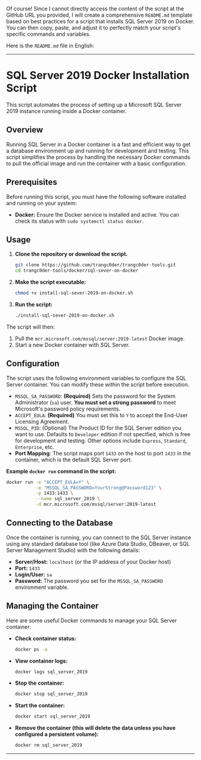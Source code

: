 Of course! Since I cannot directly access the content of the script at the GitHub URL you provided, I will create a comprehensive `README.md` template based on best practices for a script that installs SQL Server 2019 on Docker. You can then copy, paste, and adjust it to perfectly match your script's specific commands and variables.

Here is the `README.md` file in English:

---

# SQL Server 2019 Docker Installation Script

This script automates the process of setting up a Microsoft SQL Server 2019 instance running inside a Docker container.

## Overview

Running SQL Server in a Docker container is a fast and efficient way to get a database environment up and running for development and testing. This script simplifies the process by handling the necessary Docker commands to pull the official image and run the container with a basic configuration.

## Prerequisites

Before running this script, you must have the following software installed and running on your system:
* **Docker:** Ensure the Docker service is installed and active. You can check its status with `sudo systemctl status docker`.

## Usage

1.  **Clone the repository or download the script.**
    ```bash
    git clone https://github.com/trangc0der/trangc0der-tools.git
    cd trangc0der-tools/docker/sql-sever-on-docker
    ```
2.  **Make the script executable:**
    ```bash
    chmod +x install-sql-sever-2019-on-docker.sh
    ```
3.  **Run the script:**
    ```bash
    ./install-sql-sever-2019-on-docker.sh
    ```

The script will then:
1.  Pull the `mcr.microsoft.com/mssql/server:2019-latest` Docker image.
2.  Start a new Docker container with SQL Server.

## Configuration

The script uses the following environment variables to configure the SQL Server container. You can modify these within the script before execution.

* `MSSQL_SA_PASSWORD`: **(Required)** Sets the password for the System Administrator (`sa`) user. **You must set a strong password** to meet Microsoft's password policy requirements.
* `ACCEPT_EULA`: **(Required)** You must set this to `Y` to accept the End-User Licensing Agreement.
* `MSSQL_PID`: (Optional) The Product ID for the SQL Server edition you want to use. Defaults to `Developer` edition if not specified, which is free for development and testing. Other options include `Express`, `Standard`, `Enterprise`, etc.
* **Port Mapping**: The script maps port `1433` on the host to port `1433` in the container, which is the default SQL Server port.

**Example `docker run` command in the script:**
```bash
docker run -e "ACCEPT_EULA=Y" \
           -e "MSSQL_SA_PASSWORD=YourStrong@Password123" \
           -p 1433:1433 \
           --name sql_server_2019 \
           -d mcr.microsoft.com/mssql/server:2019-latest
```

## Connecting to the Database

Once the container is running, you can connect to the SQL Server instance using any standard database tool (like Azure Data Studio, DBeaver, or SQL Server Management Studio) with the following details:

* **Server/Host:** `localhost` (or the IP address of your Docker host)
* **Port:** `1433`
* **Login/User:** `sa`
* **Password:** The password you set for the `MSSQL_SA_PASSWORD` environment variable.

## Managing the Container

Here are some useful Docker commands to manage your SQL Server container:

* **Check container status:**
    ```bash
    docker ps -a
    ```
* **View container logs:**
    ```bash
    docker logs sql_server_2019
    ```
* **Stop the container:**
    ```bash
    docker stop sql_server_2019
    ```
* **Start the container:**
    ```bash
    docker start sql_server_2019
    ```
* **Remove the container (this will delete the data unless you have configured a persistent volume):**
    ```bash
    docker rm sql_server_2019
    ```

---